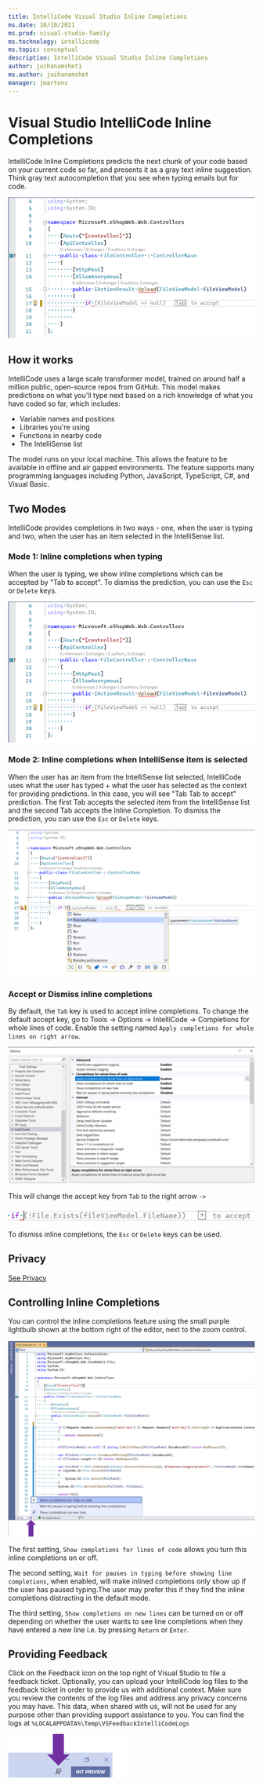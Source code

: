 ```yaml
---
title: IntelliCode Visual Studio Inline Completions
ms.date: 10/10/2021
ms.prod: visual-studio-family
ms.technology: intellicode
ms.topic: conceptual
description: IntelliCode Visual Studio Inline Completions
author: juihanamshet1
ms.author: juihanamshet
manager: jmartens
---
```


# Visual Studio IntelliCode Inline Completions

IntelliCode Inline Completions predicts the next chunk of your code based on your current code so far, and presents it as a gray text inline suggestion. Think gray text autocompletion that you see when typing emails but for code.

![Inline Completion by IntelliCode in Visual Studio](media/intellicode-vs-wlc-small.png)

## How it works

IntelliCode uses a large scale transformer model, trained on around half a million public, open-source repos from GitHub. This model makes predictions on what you'll type next based on a rich knowledge of what you have coded so far, which includes:
- Variable names and positions
- Libraries you're using
- Functions in nearby code
- The IntelliSense list

The model runs on your local machine. This allows the feature to be available in offline and air gapped environments. The feature supports many programming languages including Python, JavaScript, TypeScript, C#, and Visual Basic.  

## Two Modes

IntelliCode provides completions in two ways - one, when the user is typing and two, when the user has an item selected in the IntelliSense list. 

### Mode 1: Inline completions when typing
When the user is typing, we show inline completions which can be accepted by "Tab to accept". To dismiss the prediction, you can use the `Esc` or `Delete` keys. 

![Tab to accept inline completion](media/intellicode-vs-wlc-small.png)

### Mode 2: Inline completions when IntelliSense item is selected
When the user has an item from the IntelliSense list selected, IntelliCode uses what the user has typed + what the user has selected as the context for providing predictions. In this case, you will see "Tab Tab to accept" prediction. The first Tab accepts the selected item from the IntelliSense list and the second Tab accepts the Inline Completion. To dismiss the prediction, you can use the `Esc` or `Delete` keys. 

![Tab Tab to accept selected completion item and inline completion](media/intellicode-vs-wlc-tabtab-small.png)

### Accept or Dismiss inline completions
By default, the `Tab` key is used to accept inline completions. To change the default accept key, go to Tools -> Options -> IntelliCode -> Completions for whole lines of code. Enable the setting named `Apply completions for whole lines on right arrow`. 

![Change setting to make right arrow as accept character](media/intellicode-vs-wlc-change-to-rightarrow.png)

This will change the accept key from `Tab` to the right arrow `->`

![Right Arrow to accept inline completion](media/intellicode-vs-wlc-rightarrow.png)

To dismiss inline completions, the `Esc` or `Delete` keys can be used. 


## Privacy 

[See Privacy](intellicode-privacy.md#intellicode-line-completions)

## Controlling Inline Completions

You can control the inline completions feature using the small purple lightbulb shown at the bottom right of the editor, next to the zoom control. 

![Turning IntelliCode Inline Completions On/Off](media/intellicode-vs-wlc-quietmode-small.png)

The first setting, `Show completions for lines of code` allows you turn this inline completions on or off. 

The second setting, `Wait for pauses in typing before showing line completions`, when enabled, will make inlined completions only show up if the user has paused typing.The user may prefer this if they find the inline completions distracting in the default mode.

The third setting, `Show completions on new lines` can be turned on or off depending on whether the user wants to see line completions when they have entered a new line i.e. by pressing `Return` or `Enter`. 

## Providing Feedback 

Click on the Feedback icon on the top right of Visual Studio to file a feedback ticket. Optionally, you can upload your IntelliCode log files to the feedback ticket in order to provide us with additional context. Make sure you review the contents of the log files and address any privacy concerns you may have. This data, when shared with us, will not be used for any purpose other than providing support assistance to you. You can find the logs at `%LOCALAPPDATA%\Temp\VSFeedbackIntelliCodeLogs`

![Feedback for IntelliCode](media/intellicode-vs-wlc-feedback-small.png)





